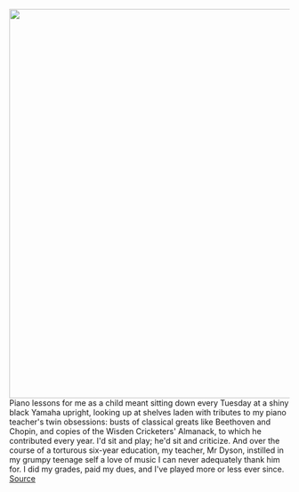 <img src='https://cdn.vox-cdn.com/thumbor/x4gAwmflzJJ-QjxYbo-Sp-fm7DM=/0x0:2400x1600/1200x800/filters:focal(1008x608:1392x992)/cdn.vox-cdn.com/uploads/chorus_image/image/67809915/JN_200917_ROLI_7001.0.jpg' width='700px' /><br/>
Piano lessons for me as a child meant sitting down every Tuesday at a shiny black Yamaha upright, looking up at shelves laden with tributes to my piano teacher's twin obsessions: busts of classical greats like Beethoven and Chopin, and copies of the Wisden Cricketers' Almanack, to which he contributed every year. I'd sit and play; he'd sit and criticize. And over the course of a torturous six-year education, my teacher, Mr Dyson, instilled in my grumpy teenage self a love of music I can never adequately thank him for. I did my grades, paid my dues, and I've played more or less ever since.
<a href='https://www.theverge.com/21572899/roli-lumi-review-features-specs-price'> Source <a/>